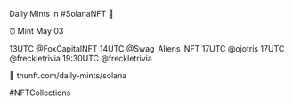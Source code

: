 Daily Mints in #SolanaNFT 🚀

⏰ Mint May 03

13UTC @FoxCapitalNFT
14UTC @Swag_Aliens_NFT
17UTC @ojotris
17UTC @freckletrivia
19:30UTC @freckletrivia

🔗 thunft.com/daily-mints/solana

#NFTCollections